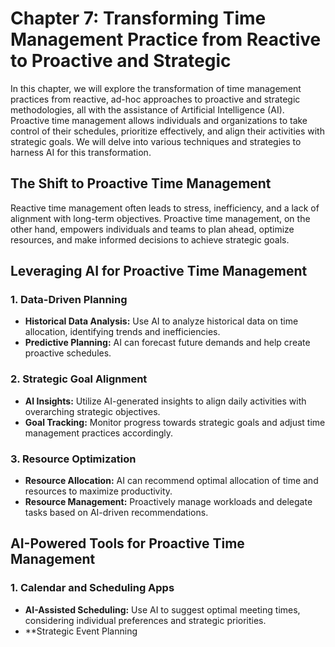 Chapter 7: Transforming Time Management Practice from Reactive to Proactive and Strategic
=========================================================================================

In this chapter, we will explore the transformation of time management practices from reactive, ad-hoc approaches to proactive and strategic methodologies, all with the assistance of Artificial Intelligence (AI). Proactive time management allows individuals and organizations to take control of their schedules, prioritize effectively, and align their activities with strategic goals. We will delve into various techniques and strategies to harness AI for this transformation.

The Shift to Proactive Time Management
--------------------------------------

Reactive time management often leads to stress, inefficiency, and a lack of alignment with long-term objectives. Proactive time management, on the other hand, empowers individuals and teams to plan ahead, optimize resources, and make informed decisions to achieve strategic goals.

Leveraging AI for Proactive Time Management
-------------------------------------------

### 1. **Data-Driven Planning**

* **Historical Data Analysis:** Use AI to analyze historical data on time allocation, identifying trends and inefficiencies.
* **Predictive Planning:** AI can forecast future demands and help create proactive schedules.

### 2. **Strategic Goal Alignment**

* **AI Insights:** Utilize AI-generated insights to align daily activities with overarching strategic objectives.
* **Goal Tracking:** Monitor progress towards strategic goals and adjust time management practices accordingly.

### 3. **Resource Optimization**

* **Resource Allocation:** AI can recommend optimal allocation of time and resources to maximize productivity.
* **Resource Management:** Proactively manage workloads and delegate tasks based on AI-driven recommendations.

AI-Powered Tools for Proactive Time Management
----------------------------------------------

### 1. **Calendar and Scheduling Apps**

* **AI-Assisted Scheduling:** Use AI to suggest optimal meeting times, considering individual preferences and strategic priorities.
* \*\*Strategic Event Planning
